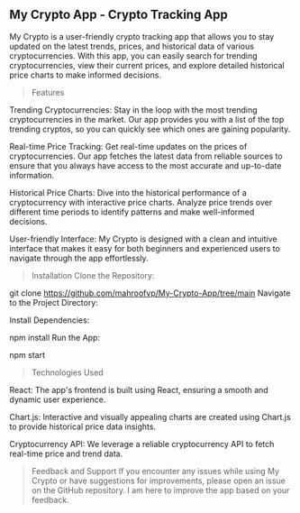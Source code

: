 My Crypto App - Crypto Tracking App
--------------------------------

My Crypto is a user-friendly crypto tracking app that allows you to stay updated on the latest trends, prices, and historical data of various cryptocurrencies. With this app, you can easily search for trending cryptocurrencies, view their current prices, and explore detailed historical price charts to make informed decisions.

> Features

Trending Cryptocurrencies: Stay in the loop with the most trending cryptocurrencies in the market. Our app provides you with a list of the top trending cryptos, so you can quickly see which ones are gaining popularity.

Real-time Price Tracking: Get real-time updates on the prices of cryptocurrencies. Our app fetches the latest data from reliable sources to ensure that you always have access to the most accurate and up-to-date information.

Historical Price Charts: Dive into the historical performance of a cryptocurrency with interactive price charts. Analyze price trends over different time periods to identify patterns and make well-informed decisions.

User-friendly Interface: My Crypto is designed with a clean and intuitive interface that makes it easy for both beginners and experienced users to navigate through the app effortlessly.

> Installation
Clone the Repository:

git clone https://github.com/mahroofvp/My-Crypto-App/tree/main
Navigate to the Project Directory:


Install Dependencies:

npm install
Run the App:

npm start

> Technologies Used

React: The app's frontend is built using React, ensuring a smooth and dynamic user experience.

Chart.js: Interactive and visually appealing charts are created using Chart.js to provide historical price data insights.

Cryptocurrency API: We leverage a reliable cryptocurrency API to fetch real-time price and trend data.

> Feedback and Support
If you encounter any issues while using My Crypto or have suggestions for improvements, please open an issue on the GitHub repository. I am here to improve the app based on your feedback.

